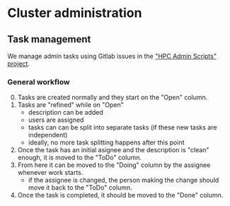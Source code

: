 # Cluster administration

## Task management

We manage admin tasks using Gitlab issues in the ["HPC Admin Scripts" project](https://gitlab.com/bu_cnio/hpc/admin-scripts/-/boards).

### General workflow

0. Tasks are created normally and they start on the "Open" column.
0. Tasks are "refined" while on "Open"
    - description can be added
    - users are assigned
    - tasks can can be split into separate tasks (if these new tasks are independent)
    - ideally, no more task splitting happens after this point
0. Once the task has an initial asignee and the description is "clean" enough, it is moved to the "ToDo" column.
0. From here it can be moved to the "Doing" column by the assignee whenever work starts.
    - if the assignee is changed, the person making the change should move it back to the "ToDo" column.
0. Once the task is completed, it should be moved to the "Done" column.
